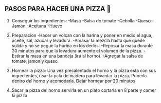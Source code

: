 ## PASOS PARA HACER UNA PIZZA 🍕


1. Conseguir los ingredientes:
    -Masa
    -Salsa de tomate
    -Cebolla
    -Queso
    -Jamon
    -Aceituna
    -Huevo 

2. Preparacion
-Hacer un volcan con la harina y poner en medio el agua, aceite, sal, azucar y levadura.
-Amasar la mezcla hasta que quede solida y no se pegue la harina en los dedos.
-Reposar la masa durante 30 minutos para que la levadura aumente el volumen de la pizza.
-Estirar la masa en una bandeja (ira al horno).
-Agregar la salsa de tomate, jamon y queso.

3.  Hornear la pizza:
    Una vez precalentado el horno y la pizza esta con sus ingredientes,
    usar la pala de madera para levantar la pizza. 
    Ponerla dentro del horno y acomodarla. 
    Dejar hornear por 20 minutos

4. Sacar la pizza del horno servirla en un plato cortarla en 8 parte y comer la pizza











